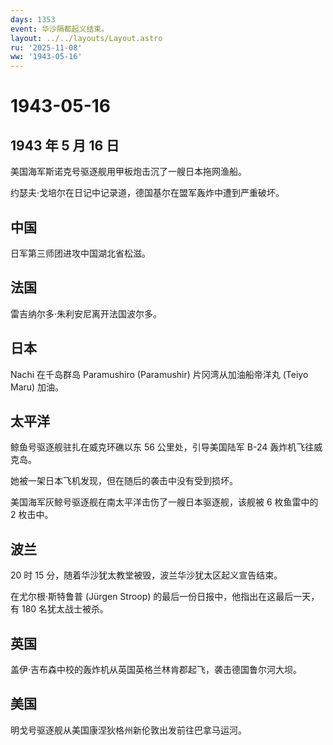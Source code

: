 ```yaml
---
days: 1353
event: 华沙隔都起义结束。
layout: ../../layouts/Layout.astro
ru: '2025-11-08'
ww: '1943-05-16'
---
```


# 1943-05-16

## 1943 年 5 月 16 日

美国海军斯诺克号驱逐舰用甲板炮击沉了一艘日本拖网渔船。

约瑟夫·戈培尔在日记中记录道，德国基尔在盟军轰炸中遭到严重破坏。

## 中国

日军第三师团进攻中国湖北省松滋。

## 法国

雷吉纳尔多·朱利安尼离开法国波尔多。

## 日本

Nachi 在千岛群岛 Paramushiro (Paramushir) 片冈湾从加油船帝洋丸 (Teiyo
Maru) 加油。

## 太平洋

鲸鱼号驱逐舰驻扎在威克环礁以东 56 公里处，引导美国陆军 B-24
轰炸机飞往威克岛。

她被一架日本飞机发现，但在随后的袭击中没有受到损坏。

美国海军灰鲸号驱逐舰在南太平洋击伤了一艘日本驱逐舰，该舰被 6 枚鱼雷中的
2 枚击中。

## 波兰

20 时 15 分，随着华沙犹太教堂被毁，波兰华沙犹太区起义宣告结束。

在尤尔根·斯特鲁普 (Jürgen Stroop)
的最后一份日报中，他指出在这最后一天，有 180 名犹太战士被杀。

## 英国

盖伊·吉布森中校的轰炸机从英国英格兰林肯郡起飞，袭击德国鲁尔河大坝。

## 美国

明戈号驱逐舰从美国康涅狄格州新伦敦出发前往巴拿马运河。